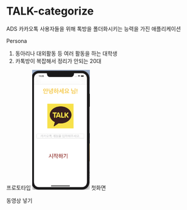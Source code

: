 # TALK-categorize

ADS
카카오톡 사용자들을 위해 톡방을 폴더화시키는 능력을 가진 애플리케이션

Persona
1. 동아리나 대외활동 등 여러 활동을 하는 대학생
2. 카톡방이 복잡해서 정리가 안되는 20대

프로토타입
<img src = "Docs/img01.png" width="30%" heigh="30%">
첫화면

동영상 넣기
